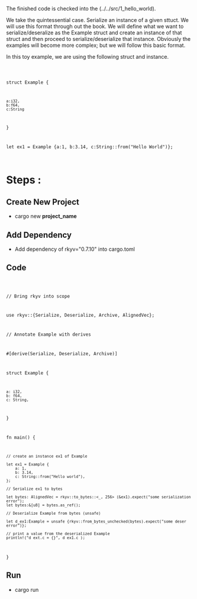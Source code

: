  The finished code is checked into the (../../src/1_hello_world).

We take the quintessential case. Serialize an instance of a given sttuct. We will use this format through out the book. We will define what we want to serialize/deseralize as the Example struct and create an instance of that struct and then proceed to serialize/deserialize that instance. Obviously the examples will become more complex; but we will follow this basic format.


In this toy example, we are using the following struct and instance. 

<code>

struct Example {

    a:i32,
    b:f64,
    c:String
}

let ex1 = Example {a:1, b:3.14, c:String::from("Hello World")};

</code>

# Steps : 

## Create New Project
- cargo new **project_name**

## Add Dependency
- Add dependency of rkyv="0.7.10" into cargo.toml
## Code

<code>

// Bring rkyv into scope

use rkyv::{Serialize, Deserialize, Archive, AlignedVec};

// Annotate Example with derives

#[derive(Serialize, Deserialize, Archive)]

struct Example {

    a: i32,
    b: f64,
    c: String,
}


fn main() {

    // create an instance ex1 of Example

    let ex1 = Example {
        a: 1,
        b: 3.14,
        c: String::from("Hello world"),
    };

    // Serialize ex1 to bytes

    let bytes: AlignedVec = rkyv::to_bytes::<_, 256> (&ex1).expect("some serialization error");
    let bytes:&[u8] = bytes.as_ref();

    // Deserialize Example from bytes (unsafe)

    let d_ex1:Example = unsafe {rkyv::from_bytes_unchecked(bytes).expect("some deser error")};

    // print a value from the deserialized Example
    println!("d_ext.c = {}", d_ex1.c );

}
</code>


## Run
- cargo run
